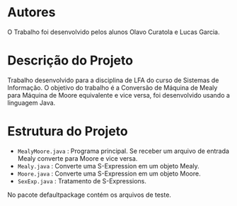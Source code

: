 #  Autores
O Trabalho foi desenvolvido pelos alunos Olavo Curatola e Lucas Garcia.
# Descrição do Projeto
Trabalho desenvolvido para a disciplina de LFA do curso de Sistemas de Informação. O objetivo do trabalho é a Conversão de Máquina de Mealy para Máquina de Moore equivalente e vice versa, foi desenvolvido usando a linguagem Java.
# Estrutura do Projeto
- `MealyMoore.java` : Programa principal. Se receber um arquivo de entrada Mealy converte para Moore e vice versa. 
- `Mealy.java` : Converte uma S-Expression em um objeto Mealy.
- `Moore.java` : Converte uma S-Expression em um objeto Moore.
- `SexExp.java` : Tratamento de S-Expressions.

No pacote defaultpackage contém os arquivos de teste.

